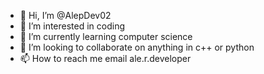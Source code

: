 - 👋 Hi, I’m @AlepDev02
- 👀 I’m interested in coding
- 🌱 I’m currently learning computer science
- 💞️ I’m looking to collaborate on anything in c++ or python
- 📫 How to reach me email ale.r.developer

<!---
AlepDev02/AlepDev02 is a ✨ special ✨ repository because its `README.md` (this file) appears on your GitHub profile.
You can click the Preview link to take a look at your changes.
--->
